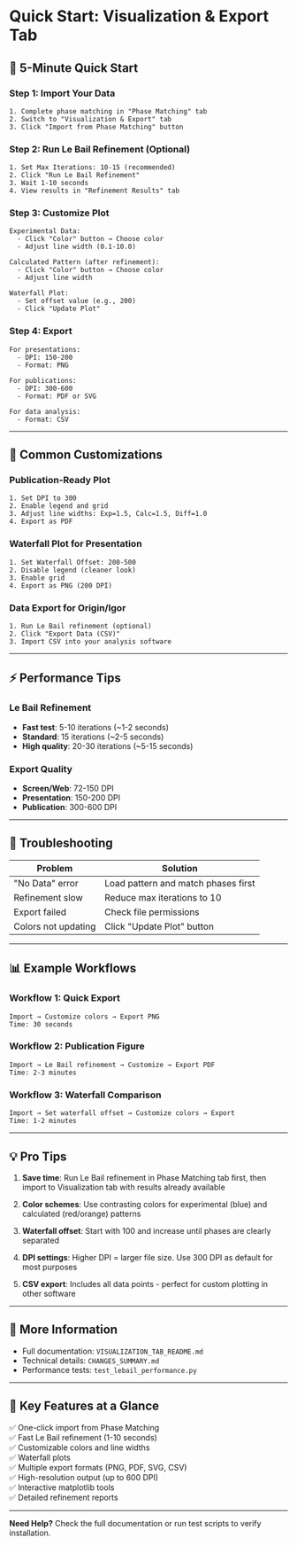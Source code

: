 # Quick Start: Visualization & Export Tab

## 🚀 5-Minute Quick Start

### Step 1: Import Your Data
```
1. Complete phase matching in "Phase Matching" tab
2. Switch to "Visualization & Export" tab
3. Click "Import from Phase Matching" button
```

### Step 2: Run Le Bail Refinement (Optional)
```
1. Set Max Iterations: 10-15 (recommended)
2. Click "Run Le Bail Refinement"
3. Wait 1-10 seconds
4. View results in "Refinement Results" tab
```

### Step 3: Customize Plot
```
Experimental Data:
  - Click "Color" button → Choose color
  - Adjust line width (0.1-10.0)

Calculated Pattern (after refinement):
  - Click "Color" button → Choose color
  - Adjust line width

Waterfall Plot:
  - Set offset value (e.g., 200)
  - Click "Update Plot"
```

### Step 4: Export
```
For presentations:
  - DPI: 150-200
  - Format: PNG
  
For publications:
  - DPI: 300-600
  - Format: PDF or SVG
  
For data analysis:
  - Format: CSV
```

---

## 🎨 Common Customizations

### Publication-Ready Plot
```
1. Set DPI to 300
2. Enable legend and grid
3. Adjust line widths: Exp=1.5, Calc=1.5, Diff=1.0
4. Export as PDF
```

### Waterfall Plot for Presentation
```
1. Set Waterfall Offset: 200-500
2. Disable legend (cleaner look)
3. Enable grid
4. Export as PNG (200 DPI)
```

### Data Export for Origin/Igor
```
1. Run Le Bail refinement (optional)
2. Click "Export Data (CSV)"
3. Import CSV into your analysis software
```

---

## ⚡ Performance Tips

### Le Bail Refinement
- **Fast test**: 5-10 iterations (~1-2 seconds)
- **Standard**: 15 iterations (~2-5 seconds)
- **High quality**: 20-30 iterations (~5-15 seconds)

### Export Quality
- **Screen/Web**: 72-150 DPI
- **Presentation**: 150-200 DPI
- **Publication**: 300-600 DPI

---

## 🔧 Troubleshooting

| Problem | Solution |
|---------|----------|
| "No Data" error | Load pattern and match phases first |
| Refinement slow | Reduce max iterations to 10 |
| Export failed | Check file permissions |
| Colors not updating | Click "Update Plot" button |

---

## 📊 Example Workflows

### Workflow 1: Quick Export
```
Import → Customize colors → Export PNG
Time: 30 seconds
```

### Workflow 2: Publication Figure
```
Import → Le Bail refinement → Customize → Export PDF
Time: 2-3 minutes
```

### Workflow 3: Waterfall Comparison
```
Import → Set waterfall offset → Customize colors → Export
Time: 1-2 minutes
```

---

## 💡 Pro Tips

1. **Save time**: Run Le Bail refinement in Phase Matching tab first, then import to Visualization tab with results already available

2. **Color schemes**: Use contrasting colors for experimental (blue) and calculated (red/orange) patterns

3. **Waterfall offset**: Start with 100 and increase until phases are clearly separated

4. **DPI settings**: Higher DPI = larger file size. Use 300 DPI as default for most purposes

5. **CSV export**: Includes all data points - perfect for custom plotting in other software

---

## 📖 More Information

- Full documentation: `VISUALIZATION_TAB_README.md`
- Technical details: `CHANGES_SUMMARY.md`
- Performance tests: `test_lebail_performance.py`

---

## 🎯 Key Features at a Glance

✅ One-click import from Phase Matching  
✅ Fast Le Bail refinement (1-10 seconds)  
✅ Customizable colors and line widths  
✅ Waterfall plots  
✅ Multiple export formats (PNG, PDF, SVG, CSV)  
✅ High-resolution output (up to 600 DPI)  
✅ Interactive matplotlib tools  
✅ Detailed refinement reports  

---

**Need Help?** Check the full documentation or run test scripts to verify installation.
